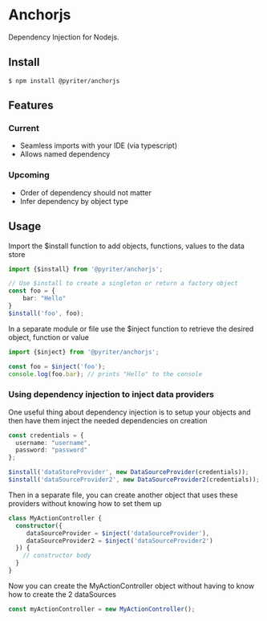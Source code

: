 # Anchorjs

Dependency Injection for Nodejs. 

## Install
```console
$ npm install @pyriter/anchorjs
```

## Features

### Current
- Seamless imports with your IDE (via typescript)
- Allows named dependency 

### Upcoming
- Order of dependency should not matter 
- Infer dependency by object type
 
## Usage
Import the $install function to add objects, functions, values to the data store

```typescript
import {$install} from '@pyriter/anchorjs';

// Use $install to create a singleton or return a factory object
const foo = {
    bar: "Hello"
}
$install('foo', foo);
```

In a separate module or file use the $inject function to retrieve the desired object, function or value
```typescript
import {$inject} from '@pyriter/anchorjs';

const foo = $inject('foo');
console.log(foo.bar); // prints "Hello" to the console
```

### Using dependency injection to inject data providers
One useful thing about dependency injection is to setup your objects and then have them inject the needed dependencies on creation
```typescript
const credentials = {
  username: "username",
  password: "password"
};

$install('dataStoreProvider', new DataSourceProvider(credentials));
$install('dataSourceProvider2', new DataSourceProvider2(credentials));
```
Then in a separate file, you can create another object that uses these providers without knowing how to set them up
```typescript
class MyActionController { 
  constructor({
     dataSourceProvider = $inject('dataSourceProvider'), 
     dataSourceProvider2 = $inject('dataSourceProvider2')  
  }) {
    // constructor body
  }
}
```
Now you can create the MyActionController object without having to know how to create the 2 dataSources
```typescript
const myActionController = new MyActionController();
```

